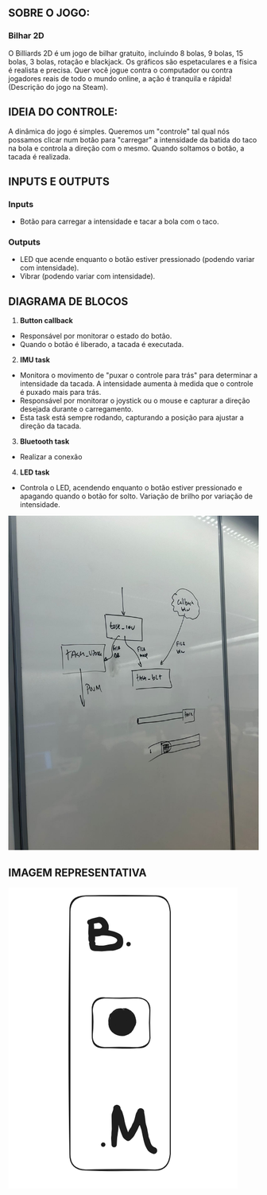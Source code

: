 ## SOBRE O JOGO:

### Bilhar 2D

O Billiards 2D é um jogo de bilhar gratuito, incluindo 8 bolas, 9 bolas, 15 bolas, 3 bolas, rotação e blackjack. Os gráficos são espetaculares e a física é realista e precisa. Quer você jogue contra o computador ou contra jogadores reais de todo o mundo online, a ação é tranquila e rápida! (Descrição do jogo na Steam).

## IDEIA DO CONTROLE:

A dinâmica do jogo é simples. Queremos um "controle" tal qual nós possamos clicar num botão para "carregar" a intensidade da batida do taco na bola e controla a direção com o mesmo. Quando soltamos o botão, a tacada é realizada.

## INPUTS E OUTPUTS

### Inputs
- Botão para carregar a intensidade e tacar a bola com o taco.

### Outputs
- LED que acende enquanto o botão estiver pressionado (podendo variar com intensidade).
- Vibrar (podendo variar com intensidade).

## DIAGRAMA DE BLOCOS
1. **Button callback**
- Responsável por monitorar o estado do botão.
- Quando o botão é liberado, a tacada é executada.

2. **IMU task**
- Monitora o movimento de "puxar o controle para trás" para determinar a intensidade da tacada. A intensidade aumenta à medida que o controle é puxado mais para trás.
- Responsável por monitorar o joystick ou o mouse e capturar a direção desejada durante o carregamento.
- Esta task está sempre rodando, capturando a posição para ajustar a direção da tacada.

3. **Bluetooth task**
- Realizar a conexão

4. **LED task**
- Controla o LED, acendendo enquanto o botão estiver pressionado e apagando quando o botão for solto. Variação de brilho por variação de intensidade.

![Firmware](diagram.jpeg)

## IMAGEM REPRESENTATIVA
![Controle](controller.png)
